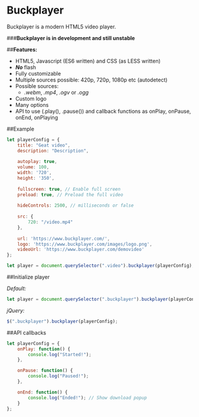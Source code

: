 # Buckplayer
Buckplayer is a modern HTML5 video player.

###**Buckplayer is in development and still unstable**

##**Features:**
* HTML5, Javascript (ES6 written) and CSS (as LESS written)
* _**No**_ flash
* Fully customizable
* Multiple sources possible: 420p, 720p, 1080p etc (autodetect)
* Possible sources:
    * _.webm_, _.mp4_, _.ogv_ or _.ogg_
* Custom logo
* Many options
* API to use (.play(), .pause()) and callback functions as onPlay, onPause, onEnd, onPlaying

##Example
````javascript 1.8
let playerConfig = {
    title: "Geat video",
    description: "Description",
    
    autoplay: true,
    volume: 100,
    width: '720',
    height: '350',
    
    fullscreen: true, // Enable full screen
    preload: true, // Preload the full video
    
    hideControls: 2500, // milliseconds or false
    
    src: {
        720: "/video.mp4"
    },
    
    url: 'https://www.buckplayer.com/',
    logo: 'https://www.buckplayer.com/images/logo.png',
    videoUrl: 'https://www.buckplayer.com/demovideo'
};

let player = document.querySelector(".video").buckplayer(playerConfig);
````

##Initialize player

*Default:*
````javascript 1.8
let player = document.querySelector(".buckplayer").buckplayer(playerConfig);
````

*jQuery:*
````javascript 1.8
$(".buckplayer").buckplayer(playerConfig);
````

##API callbacks
````javascript 1.8
let playerConfig = {
    onPlay: function() {
        console.log("Started!");
    },

    onPause: function() {
        console.log("Paused!");
    },

    onEnd: function() {
        console.log("Ended!"); // Show download popup
    }
};
````